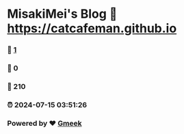 # MisakiMei's Blog :link: https://catcafeman.github.io 
### :page_facing_up: [1](https://catcafeman.github.io/tag.html) 
### :speech_balloon: 0 
### :hibiscus: 210 
### :alarm_clock: 2024-07-15 03:51:26 
### Powered by :heart: [Gmeek](https://github.com/Meekdai/Gmeek)
